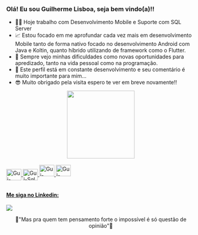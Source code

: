 ### Olá! Eu sou Guilherme Lisboa, seja bem vindo(a)!! 


- 👨‍💻 Hoje trabalho com Desenvolvimento Mobile e Suporte com SQL Server
- 📈 Estou focado em me aprofundar cada vez mais em desenvolvimento Mobile tanto de forma nativo focado no desenvolvimento Android com Java e Koltin, quanto híbrido utilizando de framework como o Flutter.
- 🤨 Sempre vejo minhas dificuldades como novas oportunidades para apredizado, tanto na vida pessoal como na programação.
- 🚧 Este perfil está em constante desenvolvimento e seu comentário é muito importante para mim...
- 😎 Muito obrigado pela visita espero te ver em breve novamente!!



<div align="center">
  <a href="https://github.com/guiRochaLisboa">
  <img align="center" height="180em" src="https://github-readme-stats.vercel.app/api/top-langs/?username=guiRochaLisboa&layout=compact&langs_count=7&theme=dark"/>
</div>
 <div style="display: inline_block"><br>
  <img align="center" alt="Gui-Android" height="30" width="40" src="https://cdn.jsdelivr.net/gh/devicons/devicon/icons/android/android-original.svg">
  <img align="center" alt="Gui-Sql" height="30" width="40" src="https://cdn.jsdelivr.net/gh/devicons/devicon/icons/microsoftsqlserver/microsoftsqlserver-plain-wordmark.svg">
  <img aling="center" alt="Gui-Koltin" height="30" width="40" src="https://cdn.jsdelivr.net/gh/devicons/devicon/icons/kotlin/kotlin-original.svg">
  <img aling="center" alt="Gui-Java" height="30" width="40" src="https://cdn.jsdelivr.net/gh/devicons/devicon/icons/java/java-original.svg">
   
</div>
  
  ##
  
#### Me siga no Linkedin:  
<div> 
  <a href="https://www.linkedin.com/in/guilherme-rocha-333406197" target="_blank"><img src="https://img.shields.io/badge/-LinkedIn-%230077B5?style=for-the-badge&logo=linkedin&logoColor=white" target="_blank"></a> 
  
</div>
    
  
  <p align="center">💪"Mas pra quem tem pensamento forte o impossível é só questão de opinião"💪</p><br>
